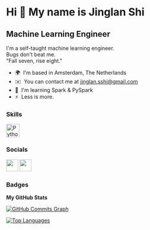 Hi 👋 My name is Jinglan Shi
============================

Machine Learning Engineer
-------------------------

I'm a self-taught machine learning engineer.<br />
Bugs don't beat me.<br />
"Fall seven, rise eight."

* 🌍  I'm based in Amsterdam, The Netherlands
* ✉️  You can contact me at [jinglan.sshi@gmail.com](mailto:jinglan.sshi@gmail.com)
* 🧠  I'm learning Spark & PySpark
* ⚡  Less is more.

### Skills


<p align="left">
<a href="https://www.python.org/" target="_blank" rel="noreferrer"><img src="https://raw.githubusercontent.com/danielcranney/readme-generator/main/public/icons/skills/python-colored.svg" width="36" height="36" alt="Python" /></a>
</p>


### Socials

<p align="left"> <a href="https://www.github.com/jinglan-shi" target="_blank" rel="noreferrer"><img src="https://raw.githubusercontent.com/danielcranney/readme-generator/main/public/icons/socials/github-dark.svg" width="32" height="32" /></a> <a href="https://www.linkedin.com/in/jinglanshi/" target="_blank" rel="noreferrer"><img src="https://raw.githubusercontent.com/danielcranney/readme-generator/main/public/icons/socials/linkedin.svg" width="32" height="32" /></a></p>

### Badges

<b>My GitHub Stats</b>

<a href="http://www.github.com/jinglan-shi"><img src="https://github-readme-activity-graph.cyclic.app/graph?username=jinglan-shi&bg_color=1c1917&color=ffffff&line=0891b2&point=ffffff&area_color=1c1917&area=true&hide_border=true&custom_title=GitHub%20Commits%20Graph" alt="GitHub Commits Graph" /></a>

<a href="https://github.com/jinglan-shi" align="left"><img src="https://github-readme-stats.vercel.app/api/top-langs/?username=jinglan-shi&langs_count=10&title_color=0891b2&text_color=ffffff&icon_color=0891b2&bg_color=1c1917&hide_border=true&locale=en&custom_title=Top%20%Languages" alt="Top Languages" /></a>
